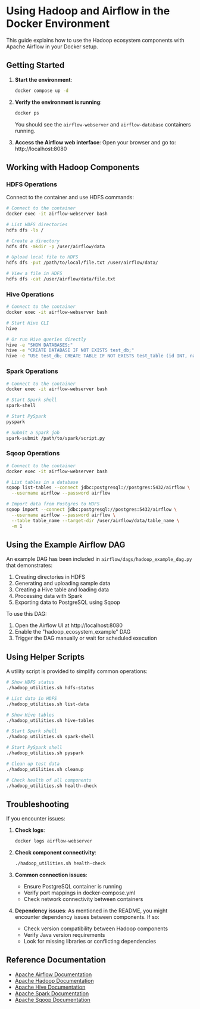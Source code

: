 # Using Hadoop and Airflow in the Docker Environment

This guide explains how to use the Hadoop ecosystem components with Apache Airflow in your Docker setup.

## Getting Started

1. **Start the environment**:
   ```bash
   docker compose up -d
   ```

2. **Verify the environment is running**:
   ```bash
   docker ps
   ```

   You should see the `airflow-webserver` and `airflow-database` containers running.

3. **Access the Airflow web interface**:
   Open your browser and go to: http://localhost:8080

## Working with Hadoop Components

### HDFS Operations

Connect to the container and use HDFS commands:

```bash
# Connect to the container
docker exec -it airflow-webserver bash

# List HDFS directories
hdfs dfs -ls /

# Create a directory
hdfs dfs -mkdir -p /user/airflow/data

# Upload local file to HDFS
hdfs dfs -put /path/to/local/file.txt /user/airflow/data/

# View a file in HDFS
hdfs dfs -cat /user/airflow/data/file.txt
```

### Hive Operations

```bash
# Connect to the container
docker exec -it airflow-webserver bash

# Start Hive CLI
hive

# Or run Hive queries directly
hive -e "SHOW DATABASES;"
hive -e "CREATE DATABASE IF NOT EXISTS test_db;"
hive -e "USE test_db; CREATE TABLE IF NOT EXISTS test_table (id INT, name STRING);"
```

### Spark Operations

```bash
# Connect to the container
docker exec -it airflow-webserver bash

# Start Spark shell
spark-shell

# Start PySpark
pyspark

# Submit a Spark job
spark-submit /path/to/spark/script.py
```

### Sqoop Operations

```bash
# Connect to the container
docker exec -it airflow-webserver bash

# List tables in a database
sqoop list-tables --connect jdbc:postgresql://postgres:5432/airflow \
  --username airflow --password airflow

# Import data from Postgres to HDFS
sqoop import --connect jdbc:postgresql://postgres:5432/airflow \
  --username airflow --password airflow \
  --table table_name --target-dir /user/airflow/data/table_name \
  -m 1
```

## Using the Example Airflow DAG

An example DAG has been included in `airflow/dags/hadoop_example_dag.py` that demonstrates:

1. Creating directories in HDFS
2. Generating and uploading sample data
3. Creating a Hive table and loading data
4. Processing data with Spark
5. Exporting data to PostgreSQL using Sqoop

To use this DAG:

1. Open the Airflow UI at http://localhost:8080
2. Enable the "hadoop_ecosystem_example" DAG
3. Trigger the DAG manually or wait for scheduled execution

## Using Helper Scripts

A utility script is provided to simplify common operations:

```bash
# Show HDFS status
./hadoop_utilities.sh hdfs-status

# List data in HDFS
./hadoop_utilities.sh list-data

# Show Hive tables
./hadoop_utilities.sh hive-tables

# Start Spark shell
./hadoop_utilities.sh spark-shell

# Start PySpark shell
./hadoop_utilities.sh pyspark

# Clean up test data
./hadoop_utilities.sh cleanup

# Check health of all components
./hadoop_utilities.sh health-check
```

## Troubleshooting

If you encounter issues:

1. **Check logs**:
   ```bash
   docker logs airflow-webserver
   ```

2. **Check component connectivity**:
   ```bash
   ./hadoop_utilities.sh health-check
   ```

3. **Common connection issues**:
   - Ensure PostgreSQL container is running
   - Verify port mappings in docker-compose.yml
   - Check network connectivity between containers

4. **Dependency issues**:
   As mentioned in the README, you might encounter dependency issues between components. If so:
   - Check version compatibility between Hadoop components
   - Verify Java version requirements
   - Look for missing libraries or conflicting dependencies

## Reference Documentation

- [Apache Airflow Documentation](https://airflow.apache.org/docs/)
- [Apache Hadoop Documentation](https://hadoop.apache.org/docs/)
- [Apache Hive Documentation](https://hive.apache.org/documentation.html)
- [Apache Spark Documentation](https://spark.apache.org/documentation.html)
- [Apache Sqoop Documentation](https://sqoop.apache.org/docs/)
